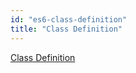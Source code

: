 ```yaml
---
id: "es6-class-definition"
title: "Class Definition"
---
```


[Class Definition](http://es6-features.org/#ClassDefinition)